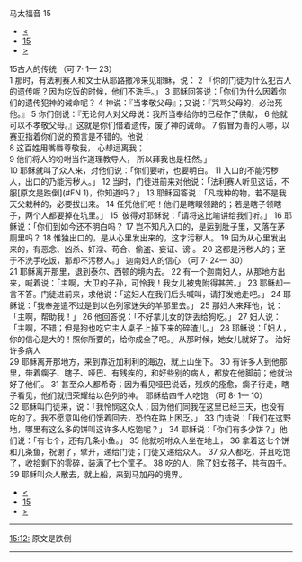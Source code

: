 ﻿





 马太福音 15




* [<](bible/MAT14.md)
* [15](bible/MAT.md)
* [>](bible/MAT16.md)



 
15古人的传统 （可 7· 1— 23）  
1 那时，有法利赛人和文士从耶路撒冷来见耶稣，说： 
2 「你的门徒为什么犯古人的遗传呢？因为吃饭的时候，他们不洗手。」 
3 耶稣回答说：「你们为什么因着你们的遗传犯神的诫命呢？ 
4 神说：『当孝敬父母』；又说：『咒骂父母的，必治死他。』 
5 你们倒说：『无论何人对父母说：我所当奉给你的已经作了供献， 
6 他就可以不孝敬父母。』这就是你们借着遗传，废了神的诫命。 
7 假冒为善的人哪，以赛亚指着你们说的预言是不错的。他说：  
8 这百姓用嘴唇尊敬我， 心却远离我；  
9 他们将人的吩咐当作道理教导人， 所以拜我也是枉然。」  
10 耶稣就叫了众人来，对他们说：「你们要听，也要明白。 
11 入口的不能污秽人，出口的乃能污秽人。」 
12 当时，门徒进前来对他说：「法利赛人听见这话，不服[原文是跌倒](#FN 1)，你知道吗？」 
13 耶稣回答说：「凡栽种的物，若不是我天父栽种的，必要拔出来。 
14 任凭他们吧！他们是瞎眼领路的；若是瞎子领瞎子，两个人都要掉在坑里。」 
15  彼得对耶稣说：「请将这比喻讲给我们听。」 
16 耶稣说：「你们到如今还不明白吗？ 
17 岂不知凡入口的，是运到肚子里，又落在茅厕里吗？ 
18 惟独出口的，是从心里发出来的，这才污秽人。 
19 因为从心里发出来的，有恶念、凶杀、奸淫、苟合、偷盗、妄证、谤 。 
20 这都是污秽人的；至于不洗手吃饭，那却不污秽人。」 迦南妇人的信心 （可 7· 24— 30）  
21 耶稣离开那里，退到泰尔、西顿的境内去。 
22 有一个迦南妇人，从那地方出来，喊着说：「主啊，大卫的子孙，可怜我！我女儿被鬼附得甚苦。」 
23 耶稣却一言不答。门徒进前来，求他说：「这妇人在我们后头喊叫，请打发她走吧。」 
24 耶稣说：「我奉差遣不过是到以色列家迷失的羊那里去。」 
25 那妇人来拜他，说：「主啊，帮助我！」 
26 他回答说：「不好拿儿女的饼丢给狗吃。」 
27 妇人说：「主啊，不错；但是狗也吃它主人桌子上掉下来的碎渣儿。」 
28 耶稣说：「妇人，你的信心是大的！照你所要的，给你成全了吧。」从那时候，她女儿就好了。 治好许多病人  
29 耶稣离开那地方，来到靠近加利利的海边，就上山坐下。 
30 有许多人到他那里，带着瘸子、瞎子、哑巴、有残疾的，和好些别的病人，都放在他脚前；他就治好了他们。 
31 甚至众人都希奇；因为看见哑巴说话，残疾的痊愈，瘸子行走，瞎子看见，他们就归荣耀给以色列的神。 耶稣给四千人吃饱 （可 8· 1— 10）  
32 耶稣叫门徒来，说：「我怜悯这众人；因为他们同我在这里已经三天，也没有吃的了。我不愿意叫他们饿着回去，恐怕在路上困乏。」 
33 门徒说：「我们在这野地，哪里有这么多的饼叫这许多人吃饱呢？」 
34 耶稣说：「你们有多少饼？」他们说：「有七个，还有几条小鱼。」 
35 他就吩咐众人坐在地上， 
36 拿着这七个饼和几条鱼，祝谢了，擘开，递给门徒；门徒又递给众人。 
37 众人都吃，并且吃饱了，收拾剩下的零碎，装满了七个筐子。 
38 吃的人，除了妇女孩子，共有四千。 
39 耶稣叫众人散去，就上船，来到马加丹的境界。 
* [<](bible/MAT14.md)
* [15](bible/MAT.md)
* [>](bible/MAT16.md)





---


[15:12:](#V12)
原文是跌倒




---










